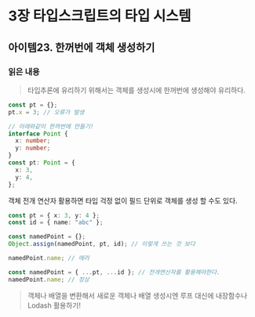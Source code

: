 # 3장 타입스크립트의 타입 시스템

## 아이템23. 한꺼번에 객체 생성하기

### 읽은 내용

> 타입추론에 유리하기 위해서는 객체를 생성시에 한꺼번에 생성해야 유리하다.

```ts
const pt = {};
pt.x = 3; // 오류가 발생

// 아래와같이 한꺼번에 만들기!
interface Point {
  x: number;
  y: number;
}
const pt: Point = {
  x: 3,
  y: 4,
};
```

객체 전개 연산자 활용하면 타입 걱정 없이 필드 단위로 객체를 생성 할 수도 있다.

```ts
const pt = { x: 3, y: 4 };
const id = { name: "abc" };

const namedPoint = {};
Object.assign(namedPoint, pt, id); // 이렇게 쓰는 것 보다

namedPoint.name; // 에러

const namedPoint = { ...pt, ...id }; // 전개연산자를 활용해야한다.
namedPoint.name; // 정상
```

> 객체나 배열을 변환해서 새로운 객체나 배열 생성시엔 루프 대신에 내장함수나 Lodash 활용하기!
